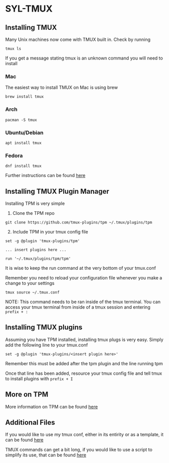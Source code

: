 # SYL-TMUX

## Installing TMUX

Many Unix machines now come with TMUX built in.  Check by running

```
tmux ls
```

If you get a message stating tmux is an unknown command you will need to install

### Mac

The easiest way to install TMUX on Mac is using brew

```
brew install tmux
```

### Arch

```
pacman -S tmux
```

### Ubuntu/Debian

```
apt install tmux
```

### Fedora

```
dnf install tmux
```

Further instructions can be found [here](https://github.com/tmux/tmux/wiki/installing)

## Installing TMUX Plugin Manager

Installing TPM is very simple

1. Clone the TPM repo

```
git clone https://github.com/tmux-plugins/tpm ~/.tmux/plugins/tpm
```

2. Include TPM in your tmux config file

```
set -g @plugin 'tmux-plugins/tpm'

... insert plugins here ...

run '~/.tmux/plugins/tpm/tpm'
```

It is wise to keep the run command at the very bottom of your tmux.conf

Remember you need to reload your configuration file whenever you make a change to your settings

```
tmux source ~/.tmux.conf
```

NOTE: This command needs to be ran inside of the tmux terminal.  You can access your tmux terminal
from inside of a tmux session and entering `prefix + :`

## Installing TMUX plugins

Assuming you have TPM installed, installing tmux plugs is very easy.  Simply add the following line
to your tmux.conf

```
set -g @plugin 'tmux-plugins/<insert plugin here>'
```

Remember this must be added after the tpm plugin and the line running tpm

Once that line has been added, resource your tmux config file and tell tmux to install 
plugins with `prefix + I`

## More on TPM

More information on TPM can be found [here](https://github.com/tmux-plugins/tpm)

## Additional Files

If you would like to use my tmux conf, either in its entirity or as a template, it can be found
[here](https://github.com/Christopher-Wolf-ibm/SYL-TMUX/blob/main/tmux.conf)

TMUX commands can get a bit long, if you would like to use a script to simplify its use, that
can be found [here](https://github.com/Christopher-Wolf-ibm/SYL-TMUX/blob/main/tm.sh)
